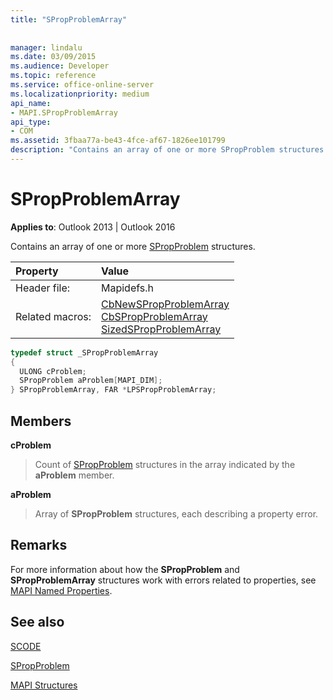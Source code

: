 ```yaml
---
title: "SPropProblemArray"
 
 
manager: lindalu
ms.date: 03/09/2015
ms.audience: Developer
ms.topic: reference
ms.service: office-online-server
ms.localizationpriority: medium
api_name:
- MAPI.SPropProblemArray
api_type:
- COM
ms.assetid: 3fbaa77a-be43-4fce-af67-1826ee101799
description: "Contains an array of one or more SPropProblem structures for Outlook 2013 and Outlook 2016."
---
```


# SPropProblemArray

  
  
**Applies to**: Outlook 2013 | Outlook 2016 
  
Contains an array of one or more [SPropProblem](spropproblem.md) structures. 
  
|Property |Value |
|:-----|:-----|
|Header file:  <br/> |Mapidefs.h  <br/> |
|Related macros:  <br/> |[CbNewSPropProblemArray](cbnewspropproblemarray.md) <br/> [CbSPropProblemArray](cbspropproblemarray.md) <br/> [SizedSPropProblemArray](sizedspropproblemarray.md) <br/> |
   
```cpp
typedef struct _SPropProblemArray
{
  ULONG cProblem;
  SPropProblem aProblem[MAPI_DIM];
} SPropProblemArray, FAR *LPSPropProblemArray;

```

## Members

 **cProblem**
  
> Count of [SPropProblem](spropproblem.md) structures in the array indicated by the **aProblem** member. 
    
 **aProblem**
  
> Array of **SPropProblem** structures, each describing a property error. 
    
## Remarks

For more information about how the **SPropProblem** and **SPropProblemArray** structures work with errors related to properties, see [MAPI Named Properties](mapi-named-properties.md). 
  
## See also



[SCODE](scode.md)
  
[SPropProblem](spropproblem.md)


[MAPI Structures](mapi-structures.md)

